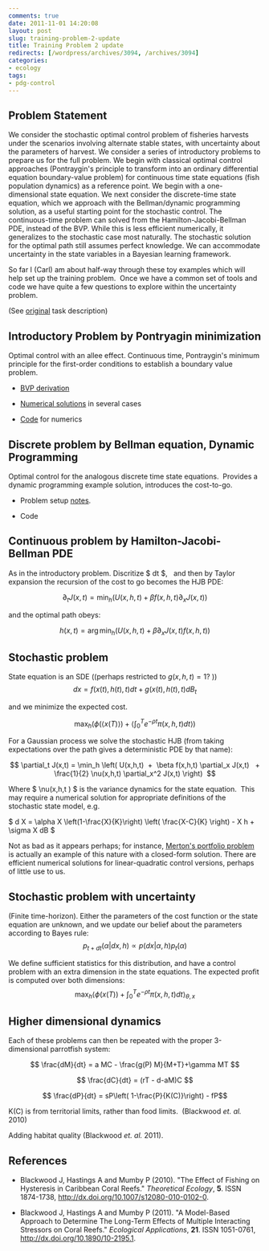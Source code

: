 ```yaml
---
comments: true
date: 2011-11-01 14:20:08
layout: post
slug: training-problem-2-update
title: Training Problem 2 update
redirects: [/wordpress/archives/3094, /archives/3094]
categories:
- ecology
tags:
- pdg-control
---
```


## Problem Statement


We consider the stochastic optimal control problem of fisheries harvests under the scenarios involving alternate stable states, with uncertainty about the parameters of harvest. We consider a series of introductory problems to prepare us for the full problem. We begin with classical optimal control approaches (Pontraygin's principle to transform into an ordinary differential equation boundary-value problem) for continuous time state equations (fish population dynamics) as a reference point. We begin with a one-dimensional state equation. We next consider the discrete-time state equation, which we approach with the Bellman/dynamic programming solution, as a useful starting point for the stochastic control. The continuous-time problem can solved from the Hamilton-Jacobi-Bellman PDE, instead of the BVP. While this is less efficient numerically, it generalizes to the stochastic case most naturally. The stochastic solution for the optimal path still assumes perfect knowledge. We can accommodate uncertainty in the state variables in a Bayesian learning framework.

So far I (Carl) am about half-way through these toy examples which will help set up the training problem.  Once we have a common set of tools and code we have quite a few questions to explore within the uncertainty problem.

(See [original](http://www.carlboettiger.info/archives/2655) task description)


## Introductory Problem by Pontryagin minimization


Optimal control with an allee effect. Continuous time, Pontraygin's minimum principle for the first-order conditions to establish a boundary value problem.



	
  * [BVP derivation](http://www.carlboettiger.info/archives/3001)

	
  * [Numerical solutions](http://www.carlboettiger.info/archives/3049) in several cases

	
  * [Code](https://github.com/cboettig/pdg_control/) for numerics




## Discrete problem by Bellman equation, Dynamic Programming


Optimal control for the analogous discrete time state equations.  Provides a dynamic programming example solution, introduces the cost-to-go.



	
  * Problem setup [notes](http://www.carlboettiger.info/archives/3076).

	
  * Code




## Continuous problem by Hamilton-Jacobi-Bellman PDE


As in the introductory problem. Discritize $ dt $,   and then by Taylor expansion the recursion of the cost to go becomes the HJB PDE:

$$ \partial_t J(x,t) = \min_h \left( U(x,h,t)  +  \beta f(x,h,t) \partial_x J(x,t)   \right) $$

and the optimal path obeys:

$$ h(x,t) = \arg \min_h \left( U(x,h,t) + \beta \partial_x J(x,t) f(x,h, t) \right) $$


## Stochastic problem


State equation is an SDE ((perhaps restricted to $g(x,h,t) = 1$? ))
$$ dx =f(x(t), h(t), t)dt + g(x(t), h(t), t) dB_t $$

and we minimize the expected cost.

$$ \max_h \left( \phi( \langle x(T) \rangle ) + \left \langle \int_0^T e^{-\rho t} \pi(x,h,t) dt \right \rangle \right)$$

For a Gaussian process we solve the stochastic HJB (from taking expectations over the path gives a deterministic PDE by that name):

$$ \partial_t J(x,t) = \min_h \left( U(x,h,t)  +  \beta f(x,h,t) \partial_x J(x,t)   + \frac{1}{2} \nu(x,h,t) \partial_x^2 J(x,t) \right)  $$

Where $ \nu(x,h,t ) $ is the variance dynamics for the state equation.  This may require a numerical solution for appropriate definitions of the stochastic state model, e.g.

$ d X = \alpha X \left(1-\frac{X}{K}\right) \left( \frac{X-C}{K} \right) - X h + \sigma X dB $

Not as bad as it appears perhaps; for instance, [Merton's portfolio problem](http://en.wikipedia.org/wiki/Merton%27s_portfolio_problem) is actually an example of this nature with a closed-form solution. There are efficient numerical solutions for linear-quadratic control versions, perhaps of little use to us.



## Stochastic problem with uncertainty


(Finite time-horizon). Either the parameters of the cost function or the state equation are unknown, and we update our belief about the parameters according to Bayes rule:
$$p_{t+dt} (\alpha | dx, h) \propto p(dx | \alpha, h) p_t(\alpha) $$

We define sufficient statistics for this distribution, and have a control problem with an extra dimension in the state equations. The expected profit is computed over both dimensions:
$$ \max_h \left \langle \phi( x(T) ) + \int_0^T e^{-\rho t} \pi(x,h,t) dt \right \rangle_{\theta, x} $$


## Higher dimensional dynamics


Each of these problems can then be repeated with the proper 3-dimensional parrotfish system:

$$ \frac{dM}{dt} = a MC - \frac{g(P) M}{M+T}+\gamma MT $$

$$ \frac{dC}{dt} = (rT - d-aM)C $$

$$ \frac{dP}{dt} = sP\left( 1-\frac{P}{K(C)}\right) - fP$$

K(C) is from territorial limits, rather than food limits.  (Blackwood _et. al._ 2010)

Adding habitat quality (Blackwood _et. al._ 2011).

## References


- Blackwood J, Hastings A and Mumby P (2010).
"The Effect of Fishing on Hysteresis in Caribbean Coral Reefs."
*Theoretical Ecology*, **5**.
ISSN 1874-1738, <a href="http://dx.doi.org/10.1007/s12080-010-0102-0">http://dx.doi.org/10.1007/s12080-010-0102-0</a>.

- Blackwood J, Hastings A and Mumby P (2011).
"A Model-Based Approach to Determine The Long-Term Effects of Multiple Interacting Stressors on Coral Reefs."
*Ecological Applications*, **21**.
ISSN 1051-0761, <a href="http://dx.doi.org/10.1890/10-2195.1">http://dx.doi.org/10.1890/10-2195.1</a>.
